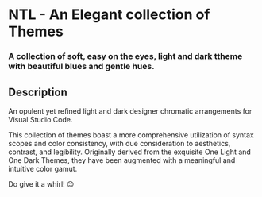 # NTL - An Elegant collection of Themes

### A collection of soft, easy on the eyes, light and dark ttheme with beautiful blues and gentle hues.

## Description

An opulent yet refined light and dark designer chromatic arrangements for Visual Studio Code.

This collection of themes boast a more comprehensive utilization of syntax scopes and color consistency, with due consideration to aesthetics, contrast, and legibility. Originally derived from the exquisite One Light and One Dark Themes, they have been augmented with a meaningful and intuitive color gamut.

Do give it a whirl! 😊
